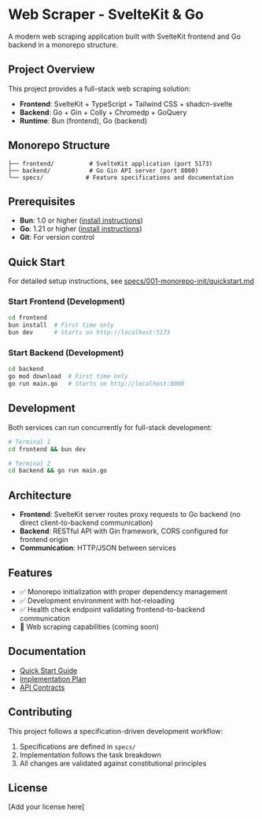 # Web Scraper - SvelteKit & Go

A modern web scraping application built with SvelteKit frontend and Go backend in a monorepo structure.

## Project Overview

This project provides a full-stack web scraping solution:
- **Frontend**: SvelteKit + TypeScript + Tailwind CSS + shadcn-svelte
- **Backend**: Go + Gin + Colly + Chromedp + GoQuery
- **Runtime**: Bun (frontend), Go (backend)

## Monorepo Structure

```
├── frontend/          # SvelteKit application (port 5173)
├── backend/           # Go Gin API server (port 8080)
└── specs/            # Feature specifications and documentation
```

## Prerequisites

- **Bun**: 1.0 or higher ([install instructions](https://bun.sh/))
- **Go**: 1.21 or higher ([install instructions](https://go.dev/doc/install))
- **Git**: For version control

## Quick Start

For detailed setup instructions, see [specs/001-monorepo-init/quickstart.md](specs/001-monorepo-init/quickstart.md)

### Start Frontend (Development)

```bash
cd frontend
bun install  # First time only
bun dev      # Starts on http://localhost:5173
```

### Start Backend (Development)

```bash
cd backend
go mod download  # First time only
go run main.go   # Starts on http://localhost:8080
```

## Development

Both services can run concurrently for full-stack development:

```bash
# Terminal 1
cd frontend && bun dev

# Terminal 2
cd backend && go run main.go
```

## Architecture

- **Frontend**: SvelteKit server routes proxy requests to Go backend (no direct client-to-backend communication)
- **Backend**: RESTful API with Gin framework, CORS configured for frontend origin
- **Communication**: HTTP/JSON between services

## Features

- ✅ Monorepo initialization with proper dependency management
- ✅ Development environment with hot-reloading
- ✅ Health check endpoint validating frontend-to-backend communication
- 🚧 Web scraping capabilities (coming soon)

## Documentation

- [Quick Start Guide](specs/001-monorepo-init/quickstart.md)
- [Implementation Plan](specs/001-monorepo-init/plan.md)
- [API Contracts](specs/001-monorepo-init/contracts/)

## Contributing

This project follows a specification-driven development workflow:
1. Specifications are defined in `specs/`
2. Implementation follows the task breakdown
3. All changes are validated against constitutional principles

## License

[Add your license here]
